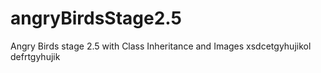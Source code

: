 # angryBirdsStage2.5
Angry Birds stage 2.5 with Class Inheritance and Images
xsdcetgyhujikol
defrtgyhujik
